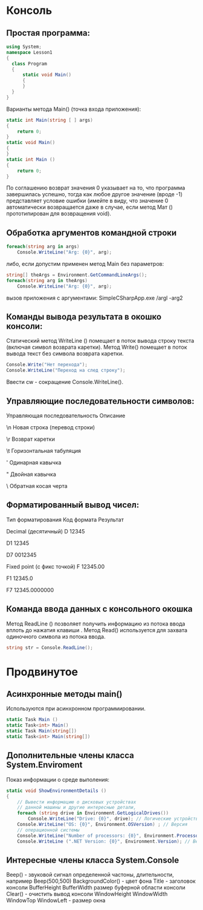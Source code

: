 # Консоль

## Простая программа:
```csharp
using System;
namespace Lesson1
{
  class Program
  {
      static void Main()
      {
      }
  }
}
```
Варианты метода Main() (точка входа приложения):
```csharp
static int Main(string [ ] args)
{
    return 0;
}
static void Main()
{
}
static int Main ()
{
    return 0;
}
```
По соглашению возврат значения 0 указывает на то, что программа завершилась успешно, тогда как любое другое значение (вроде -1) представляет условие ошибки (имейте в виду, что значение 0 автоматически возвращается даже в случае, если метод Мат () прототипирован для возвращения void).

## Обработка аргументов командной строки
```csharp
foreach(string arg in args)
    Console.WriteLine("Arg: {0}", arg);
```
либо, если допустим применен метод Main без параметров:
```csharp
string[] theArgs = Environment.GetCommandLineArgs();
foreach(string arg in theArgs)
    Console.WriteLine("Arg: {0}", arg);
```
вызов приложения с аргументами: SimpleCSharpApp.ехе /argl -arg2

## Команды вывода результата в окошко консоли:
Статический метод WriteLine () помещает в поток вывода строку текста (включая символ возврата каретки).
Метод Write() помещает в поток вывода текст без символа возврата каретки.
```csharp
Console.Write("Нет перехода");
Console.WriteLine("Переход на след строку");
```
Ввести cw <Tab><Tab> - сокращение Console.WriteLine().

## Управляющие последовательности символов:
Управляющая последовательность      Описание

\n                                  Новая строка (перевод строки) 

\r                                  Возврат каретки

\t                                  Горизонтальная табуляция

\'                                  Одинарная кавычка

\"                                  Двойная кавычка

\\                                  Обратная косая черта

## Форматированный вывод чисел:
Тип форматирования          Код формата         Результат

Decimal (десятичный)        D                   12345

D1                  12345
                            
D7                  0012345
                            
Fixed point (с фикс точкой) F                   12345.00

F1                  12345.0
                            
F7                  12345.0000000

## Команда ввода данных с консольного окошка
Метод ReadLine () позволяет получить информацию из потока ввода вплоть до нажатия клавиши <Enter>.
Метод Read() используется для захвата одиночного символа из потока ввода.
```csharp
string str = Console.ReadLine();
```

# Продвинутое

## Асинхронные методы main()
Используются при асинхронном программировании.
```csharp
static Task Main ()
static Task<int> Main()
static Task Main(string[])
static Task<int> Main(string[])
```

## Дополнительные члены класса System.Enviroment
Показ информации о среде выполения:
```csharp
static void ShowEnvironmentDetails ()
{
    // Вывести информацию о дисковых устройствах
    // данной машины и другие интересные детали,
    foreach (string drive in Environment.GetLogicalDrives())
        Console.WriteLine("Drive: {0}", drive); // Логические устройства
    Console.WriteLine("OS: {0}", Environment.OSVersion) ; // Версия
    // операционной системы
    Console.WriteLine("Number of processors: {0}", Environment.ProcessorCount); // Количество процессоров
    Console.WriteLine (".NET Version: {0}", Environment.Version); // Версия платформы .NET
```
## Интересные члены класса System.Console
Beep() - звуковой сигнал определенной частоны, длительности, например Beep(500,500)
BackgroundColor() - цвет фона
Title - заголовок консоли
BufferHeight BufferWidth размер буферной области консоли
Clear() - очистить вывод консоли
WindowHeight WindowWidth WindowTop WindowLeft - размер окна


